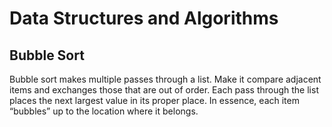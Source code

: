 # Data Structures and Algorithms

## Bubble Sort
Bubble sort makes multiple passes through a list. Make it compare adjacent items and exchanges those that are out of order. Each pass through the list places the next largest value in its proper place. In essence, each item “bubbles” up to the location where it belongs.
